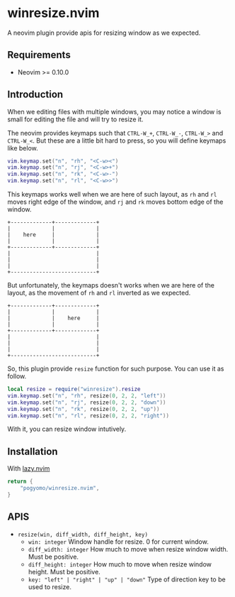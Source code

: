 # winresize.nvim

A neovim plugin provide apis for resizing window as we expected.

## Requirements

* Neovim >= 0.10.0

## Introduction

When we editing files with multiple windows, you may notice a window is small
for editing the file and will try to resize it.

The neovim provides keymaps such that `CTRL-W_+`, `CTRL-W_-`, `CTRL-W_>` and `CTRL-W_<`.
But these are a little bit hard to press, so you will define keymaps like below.

```lua
vim.keymap.set("n", "rh", "<C-w><")
vim.keymap.set("n", "rj", "<C-w>+")
vim.keymap.set("n", "rk", "<C-w>-")
vim.keymap.set("n", "rl", "<C-w>>")
```

This keymaps works well when we are here of such layout, as `rh` and `rl` moves
right edge of the window, and `rj` and `rk` moves bottom edge of the window.

```
+-------------+-------------+
|             |             |
|    here     |             |
|             |             |
+-------------+-------------+
|                           |
|                           |
|                           |
+---------------------------+
```

But unfortunately, the keymaps doesn't works when we are here of the layout, as the
movement of `rh` and `rl` inverted as we expected.

```
+-------------+-------------+
|             |             |
|             |    here     |
|             |             |
+-------------+-------------+
|                           |
|                           |
|                           |
+---------------------------+
```

So, this plugin provide `resize` function for such purpose. You can use it as follow.

```lua
local resize = require("winresize").resize
vim.keymap.set("n", "rh", resize(0, 2, 2, "left"))
vim.keymap.set("n", "rj", resize(0, 2, 2, "down"))
vim.keymap.set("n", "rk", resize(0, 2, 2, "up"))
vim.keymap.set("n", "rl", resize(0, 2, 2, "right"))
```

With it, you can resize window intutively.

## Installation

With [lazy.nvim](https://github.com/folke/lazy.nvim)

```lua
return {
    "pogyomo/winresize.nvim",
}
```

## APIS

- `resize(win, diff_width, diff_height, key)`
    - `win: integer` Window handle for resize. 0 for current window.
    - `diff_width: integer` How much to move when resize window width. Must be positive.
    - `diff_height: integer` How much to move when resize window height. Must be positive.
    - `key: "left" | "right" | "up" | "down"` Type of direction key to be used to resize.
